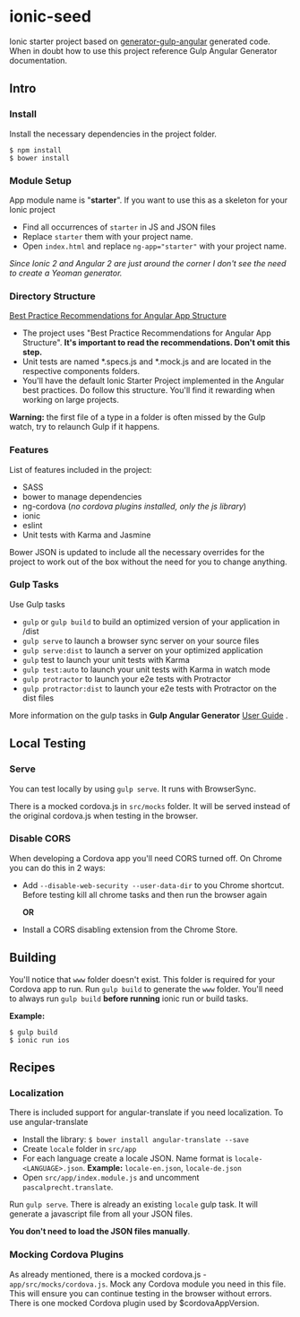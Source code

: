 # ionic-seed

Ionic starter project based on [generator-gulp-angular](https://github.com/Swiip/generator-gulp-angular/blob/master/docs/usage.md) generated code. 
When in doubt how to use this project reference Gulp Angular Generator documentation. 

## Intro

### Install
Install the necessary dependencies in the project folder.

```
$ npm install
$ bower install
```

### Module Setup
App module name is "__starter__". If you want to use this as a skeleton for your Ionic project

* Find all occurrences of `starter` in JS and JSON files 
* Replace `starter` them with your project name.
* Open `index.html` and replace `ng-app="starter"` with your project name.

_Since Ionic 2 and Angular 2 are just around the corner I don't see the need to create a Yeoman generator._

### Directory Structure

[Best Practice Recommendations for Angular App Structure](https://github.com/Swiip/generator-gulp-angular/blob/master/docs/usage.md#directory-structure)

* The project uses "Best Practice Recommendations for Angular App Structure". __It's important to read the recommendations. Don't omit this step.__
* Unit tests are named *.specs.js and *.mock.js and are located in the respective components folders.
* You'll have the default Ionic Starter Project implemented in the Angular best practices. Do follow this structure. You'll find it rewarding when working on large projects.

__Warning:__ the first file of a type in a folder is often missed by the Gulp watch, try to relaunch Gulp if it happens.

### Features

List of features included in the project:
* SASS
* bower to manage dependencies
* ng-cordova (_no cordova plugins installed, only the js library_)
* ionic
* eslint
* Unit tests with Karma and Jasmine

Bower JSON is updated to include all the necessary overrides for the project to work out of the box without the need for you to change anything.

### Gulp Tasks
Use Gulp tasks

* `gulp` or `gulp build` to build an optimized version of your application in /dist
* `gulp serve` to launch a browser sync server on your source files
* `gulp serve:dist` to launch a server on your optimized application
* `gulp` test to launch your unit tests with Karma
* `gulp test:auto` to launch your unit tests with Karma in watch mode
* `gulp protractor` to launch your e2e tests with Protractor
* `gulp protractor:dist` to launch your e2e tests with Protractor on the dist files

More information on the gulp tasks in __Gulp Angular Generator__ [User Guide](https://github.com/Swiip/generator-gulp-angular/blob/master/docs/how-it-works.md) .  

## Local Testing
### Serve
You can test locally by using `gulp serve`. It runs with BrowserSync.

There is a mocked cordova.js in `src/mocks` folder. It will be served instead of the original cordova.js when testing in the browser.

### Disable CORS
When developing a Cordova app you'll need CORS turned off. On Chrome you can do this in 2 ways:

* Add `--disable-web-security --user-data-dir` to you Chrome shortcut. Before testing kill all chrome tasks and then run the browser again

  __OR__
  
* Install a CORS disabling extension from the Chrome Store.

## Building

You'll notice that `www` folder doesn't exist. This folder is required for your Cordova app to run. 
Run `gulp build` to generate the `www` folder.
You'll need to always run `gulp build` __before running__ ionic run or build tasks.

__Example:__
```
$ gulp build
$ ionic run ios
```

## Recipes

### Localization
There is included support for angular-translate if you need localization.
To use angular-translate

* Install the library: `$ bower install angular-translate --save`
* Create `locale` folder in `src/app`
* For each language create a locale JSON. Name format is `locale-<LANGUAGE>.json`.
  __Example:__ `locale-en.json`, `locale-de.json`
* Open `src/app/index.module.js` and uncomment `pascalprecht.translate`.

Run `gulp serve`. There is already an existing `locale` gulp task. It will generate a javascript file from all your JSON files.  

__You don't need to load the JSON files manually__.

### Mocking Cordova Plugins

As already mentioned, there is a mocked cordova.js - `app/src/mocks/cordova.js`.
Mock any Cordova module you need in this file. This will ensure you can continue testing in the browser without errors.
There is one mocked Cordova plugin used by $cordovaAppVersion.
